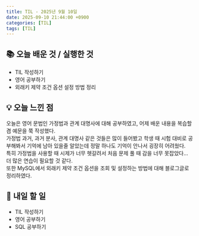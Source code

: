 ```yaml
---
title: TIL - 2025년 9월 10일
date: 2025-09-10 21:44:00 +0900
categories: [TIL]
tags: [TIL]
---
```


## 📚 **오늘 배운 것 / 실행한 것**

- TIL 작성하기
- 영어 공부하기
- 외래키 제약 조건 옵션 설정 방법 정리

## 💡 **오늘 느낀 점**

오늘은 영어 문법인 가정법과 관계 대명사에 대해 공부하였고, 어제 배운 내용을 복습할 겸 예문을 쭉 작성했다.<br>
가정법 과거, 과거 분사, 관계 대명사 같은 것들은 많이 들어봤고 학생 때 시험 대비로 공부해봐서 기억에 남아 있을줄 알았는데 정말 하나도 기억이 안나서 굉장히 어려웠다.<br>
특히 가정법을 사용할 때 시제가 너무 헷갈려서 처음 문제 풀 때 감을 너무 못잡았다...<br>
더 많은 연습이 필요할 것 같다.<br>
또한 MySQL에서 외래키 제약 조건 옵션을 조회 및 설정하는 방법에 대해 블로그글로 정리하였다.<br>

## 🎯 **내일 할 일**

- TIL 작성하기
- 영어 공부하기
- SQL 공부하기